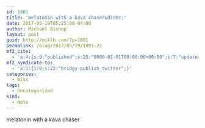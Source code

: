 ```yaml
---
id: 1801
title: 'melatonin with a kava chaser&diams;'
date: 2017-05-19T05:25:08-04:00
author: Michael Bishop
layout: post
guid: http://miklb.com/?p=1801
permalink: /blog/2017/05/19/1801-2/
mf2_cite:
  - 'a:4:{s:9:"published";s:25:"0000-01-01T00:00:00+00:00";s:7:"updated";s:25:"0000-01-01T00:00:00+00:00";s:8:"category";a:1:{i:0;s:0:"";}s:6:"author";a:0:{}}'
mf2_syndicate-to:
  - 'a:1:{i:0;s:22:"bridgy-publish_twitter";}'
categories:
  - misc
tags:
  - Uncategorized
kind:
  - Note
---
```

melatonin with a kava chaser